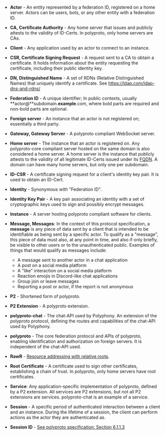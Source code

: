 - **Actor** - An entity represented by a federation ID, registered on a home server. Actors can be
  users, bots, or any other entity with a federation ID.
- **CA, Certificate Authority** - Any home server that issues and publicly attests to the validity
  of ID-Certs. In polyproto, only home servers are CAs.
- **Client** - Any application used by an actor to connect to an instance.
- **CSR, Certificate Signing Request** - A request sent to a CA to obtain a certificate. It holds
  information about the entity requesting the certificate, including their public identity key.
- **DN, Distinguished Name** - A set of RDNs (Relative Distinguished Names) that uniquely identify
  a certificate. See <https://ldap.com/ldap-dns-and-rdns/>
- **Federation ID** - A unique identifier; In public contexts, usually **actor@**subdomain.**example**.com,
  where bold parts are required and non-bold parts are optional.
- **Foreign server** - An instance that an actor is not registered on; essentially a third party.
- **Gateway, Gateway Server** - A polyproto compliant WebSocket server.
- **Home server** - The instance that an actor is registered on. Any polyproto-core compliant server
  hosted on the same domain is also considered a home server. A home server is the instance that
  publicly attests to the validity of all legitimate ID-Certs issued under its [FQDN](https://en.wikipedia.org/wiki/Fully_qualified_domain_name).
  A domain can have many home servers, but only one per subdomain.
- **ID-CSR** - A certificate signing request for a client's identity key pair. It is used to obtain
  an ID-Cert.
- **Identity** - Synonymous with "Federation ID".
- **Identity Key Pair** - A key pair associating an identity with a set of cryptographic keys used
  to sign and possibly encrypt messages.
- **Instance** - A server hosting polyproto compliant software for clients.
- **Message, Messages**: In the context of this protocol specification, a **message** is any piece
  of data sent by a client that is intended to be identifiable as being sent by a specific actor.
  To qualify as a "message", this piece of data must also, at any point in time, and also if only
  briefly, be visible to other users or to the unauthenticated public. Examples of things that would
  qualify as messages include:

    - A message sent to another actor in a chat application
    - A post on a social media platform
    - A "like" interaction on a social media platform
    - Reaction emojis in Discord-like chat applications
    - Group join or leave messages
    - Reporting a post or actor, if the report is not anonymous

- **P2** - Shortened form of polyproto.
- **P2 Extension** - A polyproto extension.
- **polyproto-chat** - The chat-API used by Polyphony. An extension of the polyproto protocol,
  defining the routes and capabilities of the chat-API used by Polyphony.
- **polyproto** - The core federation protocol and APIs of polyproto, enabling identification and
  authorization on foreign servers. It is independent of the chat-API used.
- **RawR** - [Resource addressing with relative roots](/Protocol%20Specifications/core#731-resource-addressing-with-relative-roots).
- **Root Certificate** - A certificate used to sign other certificates, establishing a chain of
  trust. In polyproto, only home servers have root certificates.
- **Service**: Any application-specific implementation of polyproto, defined by a P2 extension.
  All services are P2 extensions, but not all P2 extensions are services. polyproto-chat is an
  example of a service.
- **Session** - A specific period of authenticated interaction between a client and an instance.
  During the lifetime of a session, the client can perform actions as the actor they are authenticated
  as.
- **Session ID** - [See polyproto specification: Section 6.1.1.3](/Protocol%20Specifications/core#6113-session-ids)

